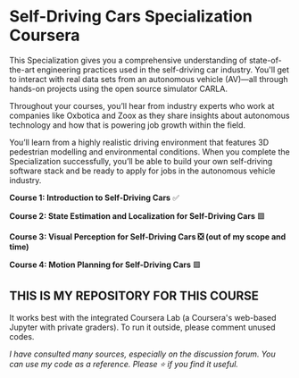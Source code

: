 # Self-Driving Cars Specialization Coursera

This Specialization gives you a comprehensive understanding of state-of-the-art engineering practices used in the self-driving car industry. You'll get to interact with real data sets from an autonomous vehicle (AV)―all through hands-on projects using the open source simulator CARLA.

Throughout your courses, you’ll hear from industry experts who work at companies like Oxbotica and Zoox as they share insights about autonomous technology and how that is powering job growth within the field.

You’ll learn from a highly realistic driving environment that features 3D pedestrian modelling and environmental conditions. When you complete the Specialization successfully, you’ll be able to build your own self-driving software stack and be ready to apply for jobs in the autonomous vehicle industry.

**Course 1: Introduction to Self-Driving Cars** ✅

**Course 2: State Estimation and Localization for Self-Driving Cars** 🟩

**Course 3: Visual Perception for Self-Driving Cars ❎ (out of my scope and time)**

**Course 4: Motion Planning for Self-Driving Cars** 🟩

## THIS IS MY REPOSITORY FOR THIS COURSE
It works best with the integrated Coursera Lab (a Coursera's web-based Jupyter with private graders). To run it outside, please comment unused codes.

*I have consulted many sources, especially on the discussion forum. You can use my code as a reference. Please ⭐ if you find it useful.*
